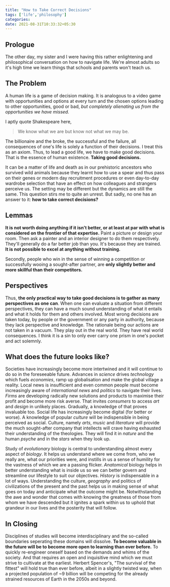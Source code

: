 ```yaml
---
title: "How to Take Correct Decisions"
tags: ['life','philosophy']
categories: 
date: 2021-08-31T10:33:32+05:30
---   
```


## Prologue  
The other day, my sister and I were having this rather enlightening and philosophical conversation on how to navigate life. We're almost adults so it's high time we learn things that schools and parents won't teach us.   

## The Problem

A human life is a game of decision making. It is analogous to a video game with opportunities and options at every turn and the chosen options leading to other opportunities, good or bad, _but completely alienating us from the opportunities we have missed._

I aptly quote Shakespeare here,   
> We know what we are but know not what we may be.

The billionaire and the broke, the successful and the failure, all consequences of one's life is solely a function of their decisions. I treat this as an axiom. Thus, to lead a good life, we have to make good decisions. That is the essence of human existence. **Taking good decisions.**

It can be a matter of life and death as in our prehistoric ancestors who survived wild animals because they learnt how to use a spear and thus pass on their genes or modern day recruitment procedures or even day-to-day wardrobe selection that have an effect on how colleagues and strangers perceive us. The setting may be different but the dynamics are still the same. This question stirs me to quite an unrest. But sadly, no one has an answer to it: **how to take correct decisions?**   

## Lemmas   

**It is not worth doing anything if it isn't better, or at least at par with what is considered on the frontier of that expertise.** Paint a picture or design your room. Then ask a painter and an interior designer to do them respectively. They'll generally do a far better job than you. It's because they are trained. **It is not possible to excel at anything without training.**

Secondly, people who win in the sense of winning a competition or successfully wooing a sought-after partner, are **only slightly better and more skillful than their competitors.**   

## Perspectives  

Thus, **the only practical way to take good decisions is to gather as many perspectives as one can**. When one can evaluate a situation from different perspectives, they can have a much sound understanding of what it entails and what it holds for them and others involved. Most wrong decisions are taken today, by people or the government or any party in authority, because they lack perspective and knowledge. The rationale being our actions are not taken in a vacuum. They play out in the real world. They have real world consequences. I think it is a sin to only ever carry one prism in one's pocket and act solemnly.

## What does the future looks like?  

Societies have increasingly become more intertwined and it will continue to do so in the foreseeable future. Advances in _science_ drives _technology_ which fuels _economies_, ramp up globalisation and make the global village a reality. Local news is insufficient and even common people must become increasingly aware of _international news_ and _politics_ to navigate their lives. _Firms_ are developing radically new solutions and products to maximise their profit and become more risk averse. That invites _consumers_ to access _art_ and _design_ in unlikely places. Gradually, a knowledge of that proves invaluable too. Social life has increasingly become digital (for better or worse). A knowledge of popular _culture_ will be indispensible in being perceived as social. Culture, namely _arts_, _music_ and _literature_ will provide the much sought-after company that intellects will crave having exhausted their understanding of the theologies. They will find it in _nature_ and the human _psyche_ and in the _stars_ when they look up. 

Study of _evolutionary_ biology is central to understanding almost every aspect of _biology_. It helps us understand where we come from, who we really are, what our priorities were, and instills in us a sense of humility for the vastness of which we are a passing flicker. _Anatomical_ biology helps in better understanding what is inside us so we can better govern and streamline our lifestyle to suit our objectives. _History_ is indispensable in a lot of ways. Understanding the culture, _geography_ and politics of civilizations of the present and the past helps us in making sense of what goes on today and anticipate what the outcome might be. Notwithstanding the awe and wonder that comes with knowing the greatness of those from whom we have descended but it ignites a spark within us to uphold that grandeur in our lives and the posterity that will follow.   

## In Closing  

Disciplines of studies will become interdisciplinary and the so-called boundaries seperating these domains will dissolve. **To become valuable in the future will be to become more open to learning than ever before.** To quickly re-engineer oneself based on the demands and whims of the society. And that requires an open and inquisitive mind which we must strive to cultivate at the earliest. Herbert Spencer's, "The survival of the fittest" will hold true than ever before, albeit in a slightly twisted way, when a projected population of ~9 billion will be competing for the already strained resources of Earth in the 2050s and beyond. 